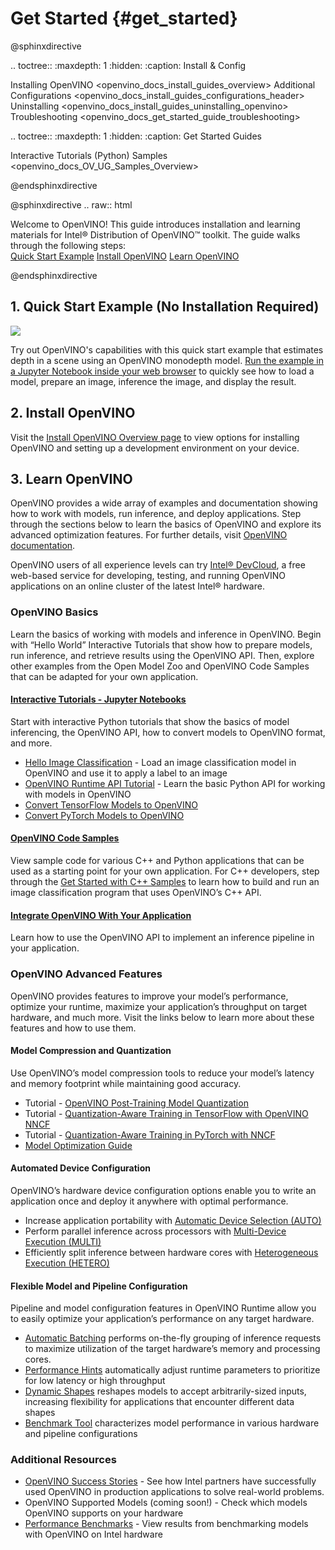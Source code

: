 # Get Started {#get_started}

@sphinxdirective

.. toctree::
   :maxdepth: 1
   :hidden:
   :caption: Install & Config
   
   Installing OpenVINO <openvino_docs_install_guides_overview>
   Additional Configurations <openvino_docs_install_guides_configurations_header>
   Uninstalling <openvino_docs_install_guides_uninstalling_openvino>
   Troubleshooting <openvino_docs_get_started_guide_troubleshooting>
   
.. toctree::
   :maxdepth: 1
   :hidden:
   :caption: Get Started Guides
   
   Interactive Tutorials (Python) <tutorials>
   Samples <openvino_docs_OV_UG_Samples_Overview>


@endsphinxdirective
 
@sphinxdirective
.. raw:: html

   <link rel="stylesheet" type="text/css" href="_static/css/getstarted_style.css">
   
   <p id="GSG_introtext">Welcome to OpenVINO! This guide introduces installation and learning materials for Intel® Distribution of OpenVINO™ toolkit. The guide walks through the following steps:<br />
     <a href="https://mybinder.org/v2/gh/openvinotoolkit/openvino_notebooks/HEAD?filepath=notebooks%2F201-vision-monodepth%2F201-vision-monodepth.ipynb" >Quick Start Example</a>
     <a href="openvino_docs_install_guides_overview.html" >Install OpenVINO</a>
     <a href="#learn-openvino" >Learn OpenVINO</a>
   </p>
   <div style="clear:both;"> </div> 
   
@endsphinxdirective

## <a name="quick-start-example"></a>1. Quick Start Example (No Installation Required)

<img src="https://user-images.githubusercontent.com/15709723/127752390-f6aa371f-31b5-4846-84b9-18dd4f662406.gif">

Try out OpenVINO's capabilities with this quick start example that estimates depth in a scene using an OpenVINO monodepth model. <a href="https://mybinder.org/v2/gh/openvinotoolkit/openvino_notebooks/HEAD?filepath=notebooks%2F201-vision-monodepth%2F201-vision-monodepth.ipynb">Run the example in a Jupyter Notebook inside your web browser</a> to quickly see how to load a model, prepare an image, inference the image, and display the result.

   
## <a name="install-openvino"></a>2. Install OpenVINO
   
Visit the [Install OpenVINO Overview page](./install_guides/installing-openvino-overview.md) to view options for installing OpenVINO and setting up a development environment on your device.
   
## <a name="get-started-tutorials"></a>3. Learn OpenVINO
   
OpenVINO provides a wide array of examples and documentation showing how to work with models, run inference, and deploy applications. Step through the sections below to learn the basics of OpenVINO and explore its advanced optimization features. For further details, visit [OpenVINO documentation](./documentation.md).
   
OpenVINO users of all experience levels can try [Intel® DevCloud](https://www.intel.com/content/www/us/en/developer/tools/devcloud/edge/overview.html), a free web-based service for developing, testing, and running OpenVINO applications on an online cluster of the latest Intel® hardware.


### <a name="openvino-basics"></a>OpenVINO Basics
Learn the basics of working with models and inference in OpenVINO. Begin with “Hello World” Interactive Tutorials that show how to prepare models, run inference, and retrieve results using the OpenVINO API. Then, explore other examples from the Open Model Zoo and OpenVINO Code Samples that can be adapted for your own application.
   

#### <a href="tutorials.html"><ins>Interactive Tutorials - Jupyter Notebooks</ins></a>
Start with interactive Python tutorials that show the basics of model inferencing, the OpenVINO API, how to convert models to OpenVINO format, and more.
* <a href="notebooks/001-hello-world-with-output.html">Hello Image Classification</a> - Load an image classification model in OpenVINO and use it to apply a label to an image
* <a href="notebooks/002-openvino-api-with-output.html">OpenVINO Runtime API Tutorial</a> - Learn the basic Python API for working with models in OpenVINO
* <a href="notebooks/101-tensorflow-to-openvino-with-output.html">Convert TensorFlow Models to OpenVINO</a>
* <a href="notebooks/102-pytorch-onnx-to-openvino-with-output.html">Convert PyTorch Models to OpenVINO</a>

#### <a href="openvino_docs_OV_UG_Samples_Overview.html"><ins>OpenVINO Code Samples</ins></a>
View sample code for various C++ and Python applications that can be used as a starting point for your own application. For C++ developers, step through the [Get Started with C++ Samples](./get_started/get_started_demos.md) to learn how to build and run an image classification program that uses OpenVINO’s C++ API.
      
#### <a href="openvino_docs_OV_UG_Integrate_OV_with_your_application.html"><ins>Integrate OpenVINO With Your Application</ins></a>
Learn how to use the OpenVINO API to implement an inference pipeline in your application.


### <a name="openvino-advanced-features"></a>OpenVINO Advanced Features
OpenVINO provides features to improve your model’s performance, optimize your runtime, maximize your application’s throughput on target hardware, and much more. Visit the links below to learn more about these features and how to use them.

#### Model Compression and Quantization
Use OpenVINO’s model compression tools to reduce your model’s latency and memory footprint while maintaining good accuracy.
* Tutorial - <a href="notebooks/111-detection-quantization-with-output.html">OpenVINO Post-Training Model Quantization</a>
* Tutorial - <a href="notebooks/305-tensorflow-quantization-aware-training-with-output.html">Quantization-Aware Training in TensorFlow with OpenVINO NNCF</a>
* Tutorial - <a href="notebooks/302-pytorch-quantization-aware-training-with-output.html">Quantization-Aware Training in PyTorch with NNCF</a>
* <a href="notebooks/openvino_docs_model_optimization_guide.html">Model Optimization Guide</a>

#### Automated Device Configuration
OpenVINO’s hardware device configuration options enable you to write an application once and deploy it anywhere with optimal performance.
* Increase application portability with [Automatic Device Selection (AUTO)](./OV_Runtime_UG/auto_device_selection.md)
* Perform parallel inference across processors with [Multi-Device Execution (MULTI)](./OV_Runtime_UG/multi_device.md)
* Efficiently split inference between hardware cores with [Heterogeneous Execution (HETERO)](./OV_Runtime_UG/hetero_execution.md)

#### Flexible Model and Pipeline Configuration
Pipeline and model configuration features in OpenVINO Runtime allow you to easily optimize your application’s performance on any target hardware.
* [Automatic Batching](./OV_Runtime_UG/automatic_batching.md) performs on-the-fly grouping of inference requests to maximize utilization of the target hardware’s memory and processing cores.
* [Performance Hints](./OV_Runtime_UG/performance_hints.md) automatically adjust runtime parameters to prioritize for low latency or high throughput
* [Dynamic Shapes](./OV_Runtime_UG/ov_dynamic_shapes.md) reshapes models to accept arbitrarily-sized inputs, increasing flexibility for applications that encounter different data shapes
* [Benchmark Tool](../tools/benchmark_tool/README.md) characterizes model performance in various hardware and pipeline configurations
   
### <a name="additional-resources"></a>Additional Resources
* [OpenVINO Success Stories](https://www.intel.com/content/www/us/en/internet-of-things/ai-in-production/success-stories.html) - See how Intel partners have successfully used OpenVINO in production applications to solve real-world problems.
* OpenVINO Supported Models (coming soon!) - Check which models OpenVINO supports on your hardware
* [Performance Benchmarks](./benchmarks/performance_benchmarks.md) - View results from benchmarking models with OpenVINO on Intel hardware
